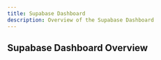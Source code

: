 ```yaml
---
title: Supabase Dashboard
description: Overview of the Supabase Dashboard
---
```


## Supabase Dashboard Overview
